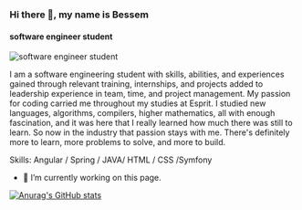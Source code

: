### Hi there 👋, my name is Bessem
#### software engineer student
![software engineer student](https://arturssmirnovs.github.io/github-profile-readme-generator/images/banner.png)

I am a software engineering student with skills, abilities, and experiences gained through relevant training, internships, and projects added to leadership experience in team, time, and project management. My passion for coding carried me throughout my studies at Esprit. I studied new languages, algorithms, compilers, higher mathematics, all with enough fascination, and it was here that I really learned how much there was still to learn. So now in the industry that passion stays with me. There's definitely more to learn, more problems to solve, and more to build.

Skills: Angular / Spring / JAVA/ HTML / CSS /Symfony

- 🔭 I’m currently working on this page. 


[![Anurag's GitHub stats](https://github-readme-stats.vercel.app/api?username=bessemazizi)](https://github.com/anuraghazra/github-readme-stats)
